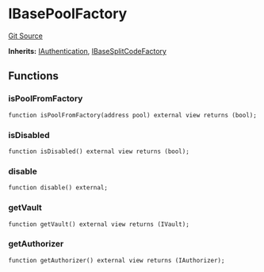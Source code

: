 # IBasePoolFactory
[Git Source](https://github.com/Increment-Finance/peripheral-contracts/blob/45559668fd9e29384d52be9948eb4e35f7e92b00/contracts/interfaces/balancer/IWeightedPoolFactory.sol)

**Inherits:**
[IAuthentication](/contracts/interfaces/balancer/IVault.sol/interface.IAuthentication.md), [IBaseSplitCodeFactory](/contracts/interfaces/balancer/IWeightedPoolFactory.sol/interface.IBaseSplitCodeFactory.md)


## Functions
### isPoolFromFactory


```solidity
function isPoolFromFactory(address pool) external view returns (bool);
```

### isDisabled


```solidity
function isDisabled() external view returns (bool);
```

### disable


```solidity
function disable() external;
```

### getVault


```solidity
function getVault() external view returns (IVault);
```

### getAuthorizer


```solidity
function getAuthorizer() external view returns (IAuthorizer);
```

